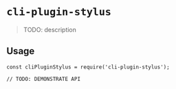# `cli-plugin-stylus`

> TODO: description

## Usage

```
const cliPluginStylus = require('cli-plugin-stylus');

// TODO: DEMONSTRATE API
```
